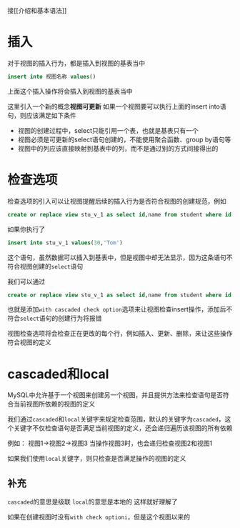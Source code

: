接[[介绍和基本语法]]

# 插入
对于视图的插入行为，都是插入到视图的基表当中
```SQL
insert into 视图名称 values()
```
上面这个插入操作将会插入到视图的基表当中

这里引入一个新的概念**视图可更新**
如果一个视图要可以执行上面的insert into语句，则应该满足如下条件
* 视图的创建过程中，select只能引用一个表，也就是基表只有一个
* 视图必须是可更新的select语句创建的，不能使用聚合函数、group by语句等
* 视图中的列应该直接映射到基表中的列，而不是通过别的方式间接得出的


# 检查选项
检查选项的引入可以让视图提醒后续的插入行为是否符合视图的创建规范，例如
```SQL
create or replace view stu_v_1 as select id,name from student where id < 20
```
如果你执行了
```SQL
insert into stu_v_1 values(30,'Tom')
```
这个语句，虽然数据可以插入到基表中，但是视图中却无法显示，因为这条语句不符合视图创建的`select`语句

我们可以通过
```SQL
create or replace view stu_v_1 as select id,name from student where id < 20 with cascaded check option
```
也就是添加`with cascaded check option`选项来让视图检查insert操作，添加后不符合`select`语句的创建行为将报错

视图检查选项将会检查正在更改的每个行，例如插入、更新、删除，来让这些操作符合视图的定义

# cascaded和local
MySQL中允许基于一个视图来创建另一个视图，并且提供方法来检查语句是否符合当前视图所依赖的视图的定义

我们通过`cascaded`和`local`关键字来规定检查范围，默认的关键字为`cascaded`，这个关键字不仅检查语句是否满足当前视图的定义，还会递归遍历该视图的所有依赖

例如：
视图1->视图2->视图3
当操作视图3时，也会递归检查视图2和视图1

如果我们使用`local`关键字，则只检查是否满足操作的视图的定义

## 补充
`cascaded`的意思是级联
`local`的意思是本地的
这样就好理解了

如果在创建视图时没有`with check optioni`，但是这个视图以来的
